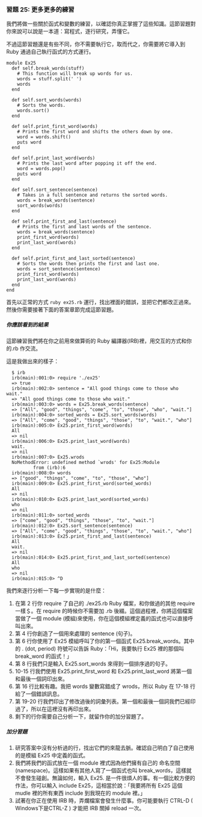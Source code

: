 ### 習題 25: 更多更多的練習

我們將做一些關於函式和變數的練習，以確認你真正掌握了這些知識。這節習題對你來說可以說是一本道：寫程式，逐行研究，弄懂它。

不過這節習題還是有些不同，你不需要執行它，取而代之，你需要將它導入到 Ruby 通過自己執行函式的方式運行。

    module Ex25
      def self.break_words(stuff)
        # This function will break up words for us.
        words = stuff.split(' ')
        words
      end

      def self.sort_words(words)
        # Sorts the words.
        words.sort()
      end

      def self.print_first_word(words)
        # Prints the first word and shifts the others down by one.
        word = words.shift()
        puts word
      end

      def self.print_last_word(words)
        # Prints the last word after popping it off the end.
        word = words.pop()
        puts word
      end

      def self.sort_sentence(sentence)
        # Takes in a full sentence and returns the sorted words.
        words = break_words(sentence)
        sort_words(words)
      end

      def self.print_first_and_last(sentence)
        # Prints the first and last words of the sentence.
        words = break_words(sentence)
        print_first_word(words)
        print_last_word(words)
      end

      def self.print_first_and_last_sorted(sentence)
        # Sorts the words then prints the first and last one.
        words = sort_sentence(sentence)
        print_first_word(words)
        print_last_word(words)
      end
    end

首先以正常的方式 `ruby ex25.rb` 運行，找出裡面的錯誤，並把它們都改正過來。然後你需要接著下面的答案章節完成這節習題。

##### 你應該看到的結果

這節練習我們將在你之前用來做算術的 Ruby 編譯器(IRB)裡，用交互的方式和你的.rb 作交流。

這是我做出來的樣子：

      $ irb
      irb(main):001:0> require './ex25'
      => true
      irb(main):002:0> sentence = "All good things come to those who wait."
      => "All good things come to those who wait."
      irb(main):003:0> words = Ex25.break_words(sentence)
      => ["All", "good", "things", "come", "to", "those", "who", "wait."]
      irb(main):004:0> sorted_words = Ex25.sort_words(words)
      => ["All", "come", "good", "things", "those", "to", "wait.", "who"]
      irb(main):005:0> Ex25.print_first_word(words)
      All
      => nil
      irb(main):006:0> Ex25.print_last_word(words)
      wait.
      => nil
      irb(main):007:0> Ex25.wrods
      NoMethodError: undefined method `wrods' for Ex25:Module
              from (irb):6
      irb(main):008:0> words
      => ["good", "things", "come", "to", "those", "who"]
      irb(main):009:0> Ex25.print_first_word(sorted_words)
      All
      => nil
      irb(main):010:0> Ex25.print_last_word(sorted_words)
      who
      => nil
      irb(main):011:0> sorted_words
      => ["come", "good", "things", "those", "to", "wait."]
      irb(main):012:0> Ex25.sort_sentence(sentence)
      => ["All", "come", "good", "things", "those", "to", "wait.", "who"]
      irb(main):013:0> Ex25.print_first_and_last(sentence)
      All
      wait.
      => nil
      irb(main):014:0> Ex25.print_first_and_last_sorted(sentence)
      All
      who
      => nil
      irb(main):015:0> ^D

我們來逐行分析一下每一步實現的是什麼：

1. 在第 2 行你 require 了自己的 ./ex25.rb Ruby 檔案，和你做過的其他 require 一樣＄。在 require 的時候你不需要加 .rb 後綴。這個過程裡，你將這個檔案當做了一個 module (模組)來使用，你在這個模組裡定義的函式也可以直接呼叫出來。
2. 第 4 行你創造了一個用來處理的 sentence (句子)。
3. 第 6 行你使用了 Ex25 模組呼叫了你的第一個函式 Ex25.break_words。其中的 . (dot, period) 符號可以告訴 Ruby：「Hi，我要執行 Ex25 裡的那個叫 break_word 的函式！」
4. 第 8 行我們只是輸入 Ex25.sort_words 來得到一個排序過的句子。
5. 10-15 行我們使用 Ex25.print_first_word 和 Ex25.print_last_word 將第一個和最後一個詞印出來。
6. 第 16 行比較有趣。我把 words 變數寫錯成了 wrods，所以 Ruby 在 17-18 行給了一個錯誤訊息。
7. 第 19-20 行我們印出了修改過後的詞彙列表。第一個和最後一個詞我們已經印過了，所以在這裡沒有再印出來。
8. 剩下的行你需要自己分析一下，就留作你的加分習題了。

##### 加分習題

1. 研究答案中沒有分析過的行，找出它們的來龍去脈。確認自己明白了自己使用的是模組 Ex25 中定義的函式。
2. 我們將我們的函式放在一個 module 裡式因為他們擁有自己的 命名空間 (namespace)。這樣如果有其他人寫了一個函式也叫 break_words，這樣就不會發生碰創。無論如何，輸入 Ex25. 是一件很煩人的事。有一個比較方便的作法，你可以輸入 include Ex25，這相當於說：「我要將所有 Ex25 這個 mudle 裡的所有東西 include 到我現在的 module 裡。」
3. 試著在你正在使用 IRB 時，弄爛檔案會發生什麼事。你可能要執行 CTRL-D ( Windows下是CTRL-Z ) 才能把 IRB 關掉 reload 一次。